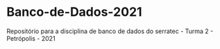 # Banco-de-Dados-2021
Repositório para a disciplina de banco de dados do serratec - Turma 2 - Petrópolis - 2021
